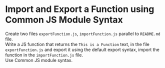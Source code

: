 # Import and Export a Function using Common JS Module Syntax

Create two files `exportFunction.js`, `importFunction.js` parallel to `README.md` file.<br/>Write a JS function that returns the `This is a Function` text, in the file `exportFunction.js` and export it using the default export syntax, import the function in the `importFunction.js` file.<br/>Use Common JS module syntax.
